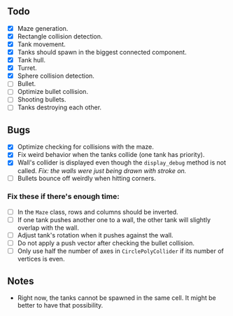 ## Todo
- [x] Maze generation.
- [x] Rectangle collision detection.
- [x] Tank movement.
- [x] Tanks should spawn in the biggest connected component.
- [x] Tank hull.
- [x] Turret.
- [x] Sphere collision detection.
- [ ] Bullet.
- [ ] Optimize bullet collision.
- [ ] Shooting bullets.
- [ ] Tanks destroying each other.

## Bugs
- [x] Optimize checking for collisions with the maze.
- [x] Fix weird behavior when the tanks collide (one tank has priority).
- [x] Wall's collider is displayed even though the `display_debug` method is not called. _Fix: the walls were just being drawn with stroke on._
- [ ] Bullets bounce off weirdly when hitting corners. 

### Fix these if there's enough time:
- [ ] In the `Maze` class, rows and columns should be inverted.
- [ ] If one tank pushes another one to a wall, the other tank will slightly overlap with the wall.
- [ ] Adjust tank's rotation when it pushes against the wall.
- [ ] Do not apply a push vector after checking the bullet collision.
- [ ] Only use half the number of axes in `CirclePolyCollider` if its number of vertices is even.

## Notes
- Right now, the tanks cannot be spawned in the same cell. It might be better to have that possibility.